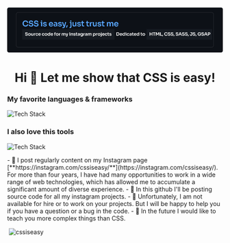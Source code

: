 ![Header](./banner1.png)
<h1 align="center">Hi 👋 Let me show that CSS is easy!</h1>
<h3 align="left">My favorite languages & frameworks</h3>
<p align="left"><img src="https://skillicons.dev/icons?i=html,css,javascript,scss,tailwind,pug,git,github" alt="Tech Stack" /> </p>

<h3 align="left">I also love this tools</h3>
<p align="left"><img src="https://skillicons.dev/icons?i=ae,ai,ps,pr" alt="Tech Stack" /> </p>
- 📝 I post regularly content on my Instagram page [**https://instagram.com/cssiseasy/**](https://instagram.com/cssiseasy/). For more than four years, I have had many opportunities to work in a wide range of web technologies, which has allowed me to accumulate a significant amount of diverse experience.
- 🤖 In this github I'll be posting source code for all my instagram projects.
- 👾 Unfortunately, I am not available for hire or to work on your projects. But I will be happy to help you if you have a question or a bug in the code.
- 🦾 In the future I would like to teach you more complex things than CSS.
<p>&nbsp;<img align="center" src="https://github-readme-stats.vercel.app/api?username=cssiseasy&show_icons=true&locale=en" alt="cssiseasy" /></p>
